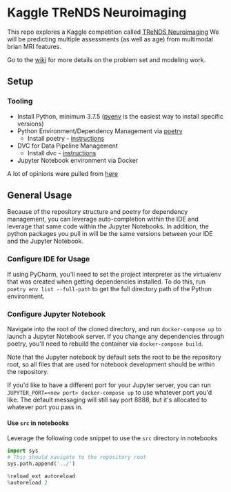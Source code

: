 # Kaggle TReNDS Neuroimaging

This repo explores a Kaggle competition called [TReNDS Neuroimaging](https://www.kaggle.com/c/trends-assessment-prediction/overview/description)
We will be predicting multiple assessments (as well as age) from multimodal brian MRI features.

Go to the [wiki](https://github.com/leeamy1203/kaggle-neuro) for more details on the problem set and modeling work.

## Setup

### Tooling

- Install Python, minimum 3.7.5 ([pyenv](https://github.com/pyenv/pyenv) is the easiest way to install specific versions)
- Python Environment/Dependency Management via [poetry](https://python-poetry.org/) 
  - Install poetry - [instructions](https://python-poetry.org/docs/#installation)
- DVC for Data Pipeline Management
  - Install dvc - [instructions](https://dvc.org/doc/install/macos)
- Jupyter Notebook environment via Docker

A lot of opinions were pulled from [here](https://drivendata.github.io/cookiecutter-data-science/#directory-structure)


## General Usage

Because of the repository structure and poetry for dependency management, you can leverage auto-completion within the 
IDE and leverage that same code within the Jupyter Notebooks. In addition, the python packages you pull in will be the
same versions between your IDE and the Jupyter Notebook.

### Configure IDE for Usage

If using PyCharm, you'll need to set the project interpreter as the virtualenv that was created when getting 
dependencies installed. To do this, run `poetry env list --full-path` to get the full directory path of the 
Python environment.

### Configure Jupyter Notebook

Navigate into the root of the cloned directory, and run `docker-compose up` to launch a Jupyter Notebook server. If you
change any dependencies through poetry, you'll need to rebuild the container via `docker-compose build`. 

Note that the Jupyter notebook by default sets the root to be the repository root, so all files that are used for notebook
development should be within the repository. 

If you'd like to have a different port for your Jupyter server, you can run `JUPYTER_PORT=<new port> docker-compose up`
to use whatever port you'd like. The default messaging will still say port 8888, but it's allocated to whatever port
you pass in.

#### Use `src` in notebooks

Leverage the following code snippet to use the `src` directory in notebooks

```python
import sys
# This should navigate to the repository root
sys.path.append('../')

%reload_ext autoreload
%autoreload 2
```
